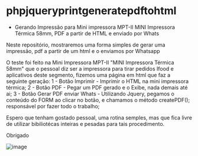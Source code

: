 # phpjqueryprintgeneratepdftohtml

- Gerando Impressão para Mini impressora MPT-II MINI Impressora Térmica 58mm, PDF a partir de HTML e enviado por Whats
 
Neste repositório, mostraremos uma forma simples de gerar uma impressão, pdf a partir de um html e o enviamos por Whatsapp

O teste foi feito na Mini Impressora MPT-II "MINI Impressora Térmica 58mm" que o pessoal diz ser a impressora para tirar pedidos Ifood e aplicativos deste segmento, fizemos uma página em html que faz a seguinte geração:
1 - Botão Imprimir - Imprimir o HTML na mini impressora térmica;
2 - Botão PDF - Pegar um PDF gerado e o Exibe, nada demais até ai;
3 - Botão Gerar PDF enviar Whats - Utilizando Jquery, pegamos o conteúdo do FORM ao clicar no botão, e chamamos o método createPDF(); responsável por fazer todo o trabalho;

Espero que tenham gostado pessoal, uma rotina semples, mas que fica livre de utilizar bibiliotécas inteiras e pesadas para tais procedimento.

Obrigado


![image](https://user-images.githubusercontent.com/4866439/229863230-e5b23075-faf5-400d-b0d6-81e46db71648.png)

